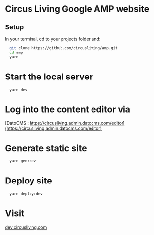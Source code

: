 # Circus Living Google AMP website

## Setup
In your terminal, cd to your projects folder and:
```bash
  git clone https://github.com/circusliving/amp.git
  cd amp
  yarn
```

# Start the local server
```bash
  yarn dev
```

# Log into the content editor via
[DatoCMS : https://circusliving.admin.datocms.com/editor](https://circusliving.admin.datocms.com/editor)

# Generate static site
```bash
  yarn gen:dev
```

# Deploy site
```bash
  yarn deploy:dev
```

# Visit
[dev.circusliving.com](https://dev.circusliving.com)